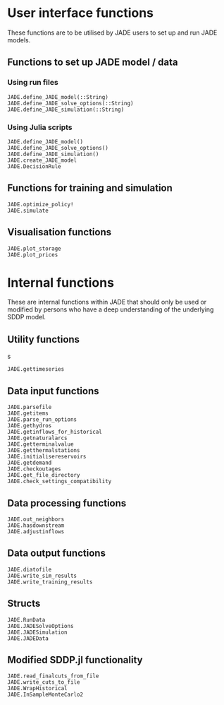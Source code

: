 # User interface functions
These functions are to be utilised by JADE users to set up and run JADE models.

## Functions to set up JADE model / data

### Using run files
```@docs
JADE.define_JADE_model(::String)
JADE.define_JADE_solve_options(::String)
JADE.define_JADE_simulation(::String)
```

### Using Julia scripts
```@docs
JADE.define_JADE_model()
JADE.define_JADE_solve_options()
JADE.define_JADE_simulation()
JADE.create_JADE_model
JADE.DecisionRule
```

## Functions for training and simulation
```@docs
JADE.optimize_policy!
JADE.simulate
```

## Visualisation functions
```@docs
JADE.plot_storage
JADE.plot_prices
```

# Internal functions
These are internal functions within JADE that should only be used or modified
by persons who have a deep understanding of the underlying SDDP model.

## Utility functions
s
```@docs
JADE.gettimeseries
```

## Data input functions
```@docs
JADE.parsefile
JADE.getitems
JADE.parse_run_options
JADE.gethydros
JADE.getinflows_for_historical
JADE.getnaturalarcs
JADE.getterminalvalue
JADE.getthermalstations
JADE.initialisereservoirs
JADE.getdemand
JADE.checkoutages
JADE.get_file_directory
JADE.check_settings_compatibility
```

## Data processing functions
```@docs
JADE.out_neighbors
JADE.hasdownstream
JADE.adjustinflows
```

## Data output functions
```@docs
JADE.diatofile
JADE.write_sim_results
JADE.write_training_results
```

## Structs
```@docs
JADE.RunData
JADE.JADESolveOptions
JADE.JADESimulation
JADE.JADEData
```

## Modified SDDP.jl functionality
```@docs
JADE.read_finalcuts_from_file
JADE.write_cuts_to_file
JADE.WrapHistorical
JADE.InSampleMonteCarlo2
```
